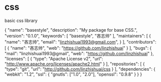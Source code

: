 css
===

basic css library
  
   { 
  "name": "basestyle",
  "description": "My package for base CSS.",
  "version": "0.1.0",
  "keywords": [
     "basestyle",
     "吝志帅"
  ], 
  "maintainers": [
     {
        "name": "吝志帅",
        "email": "linzhishuai1993@gmail.com",
     }
  ],
  "contributors": [
     {
        "name": "吝志帅",
        "web": "https://github.com/linzhishuai"
     }
  ],
  "bugs": {
     "mail": "linzhishuai1993@gmail",
     "web": "https://github.com/linzhishuai"
  },
  "licenses": [
     {
        "type": "Apache License v2",
        "url": "http://www.apache.org/licenses/apache2.html"
     }
  ],
  "repositories": [
     {
        "type": "git",
        "url": "http://github.com/linzhishuai/css
     }
  ],
  "dependencies": { 
     "webkit": "1.2",
     "ssl": { 
        "gnutls": ["1.0", "2.0"],
        "openssl": "0.9.8"
     }
  }
}
